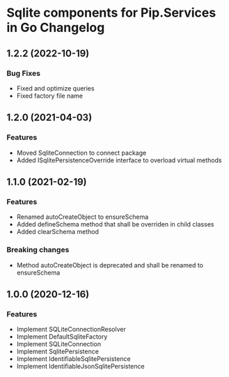 # Sqlite components for Pip.Services in Go Changelog

## <a name="1.2.2"></a> 1.2.2 (2022-10-19) 

### Bug Fixes
* Fixed and optimize queries
* Fixed factory file name


## <a name="1.2.0"></a> 1.2.0 (2021-04-03) 

### Features
* Moved SqliteConnection to connect package
* Added ISqlitePersistenceOverride interface to overload virtual methods

## <a name="1.1.0"></a> 1.1.0 (2021-02-19) 

### Features
* Renamed autoCreateObject to ensureSchema
* Added defineSchema method that shall be overriden in child classes
* Added clearSchema method

### Breaking changes
* Method autoCreateObject is deprecated and shall be renamed to ensureSchema


## <a name="1.0.0"></a> 1.0.0 (2020-12-16) 

### Features
* Implement SQLiteConnectionResolver
* Implement DefaultSqliteFactory
* Implement SQLiteConnection
* Implement SqlitePersistence
* Implement IdentifiableSqlitePersistence
* Implement IdentifiableJsonSqlitePersistence
